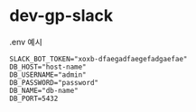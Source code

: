 
# dev-gp-slack


.env 예시
```
SLACK_BOT_TOKEN="xoxb-dfaegadfaegefadgaefae"
DB_HOST="host-name"
DB_USERNAME="admin"
DB_PASSWORD="password"
DB_NAME="db-name"
DB_PORT=5432
```
